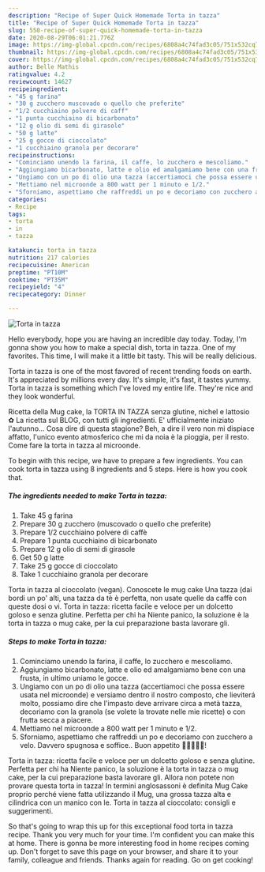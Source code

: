 ```yaml
---
description: "Recipe of Super Quick Homemade Torta in tazza"
title: "Recipe of Super Quick Homemade Torta in tazza"
slug: 550-recipe-of-super-quick-homemade-torta-in-tazza
date: 2020-08-29T06:01:21.776Z
image: https://img-global.cpcdn.com/recipes/6808a4c74fad3c05/751x532cq70/torta-in-tazza-recipe-main-photo.jpg
thumbnail: https://img-global.cpcdn.com/recipes/6808a4c74fad3c05/751x532cq70/torta-in-tazza-recipe-main-photo.jpg
cover: https://img-global.cpcdn.com/recipes/6808a4c74fad3c05/751x532cq70/torta-in-tazza-recipe-main-photo.jpg
author: Belle Mathis
ratingvalue: 4.2
reviewcount: 14627
recipeingredient:
- "45 g farina"
- "30 g zucchero muscovado o quello che preferite"
- "1/2 cucchiaino polvere di caff"
- "1 punta cucchiaino di bicarbonato"
- "12 g olio di semi di girasole"
- "50 g latte"
- "25 g gocce di cioccolato"
- "1 cucchiaino granola per decorare"
recipeinstructions:
- "Cominciamo unendo la farina, il caffe, lo zucchero e mescoliamo."
- "Aggiungiamo bicarbonato, latte e olio ed amalgamiamo bene con una frusta, in ultimo uniamo le gocce."
- "Ungiamo con un po di olio una tazza (accertiamoci che possa essere usata nel microonde) e versiamo dentro il nostro composto, che lieviterá molto, possiamo dire che l&#39;impasto deve arrivare circa a metà tazza, decoriamo con la granola (se volete la trovate nelle mie ricette) o con frutta secca a piacere."
- "Mettiamo nel microonde a 800 watt per 1 minuto e 1/2."
- "Sforniamo, aspettiamo che raffreddi un po e decoriamo con zucchero a velo. Davvero spugnosa e soffice.. Buon appetito 🌻🌻🌻🌻🌻!"
categories:
- Recipe
tags:
- torta
- in
- tazza

katakunci: torta in tazza 
nutrition: 217 calories
recipecuisine: American
preptime: "PT10M"
cooktime: "PT35M"
recipeyield: "4"
recipecategory: Dinner

---
```



![Torta in tazza](https://img-global.cpcdn.com/recipes/6808a4c74fad3c05/751x532cq70/torta-in-tazza-recipe-main-photo.jpg)

Hello everybody, hope you are having an incredible day today. Today, I'm gonna show you how to make a special dish, torta in tazza. One of my favorites. This time, I will make it a little bit tasty. This will be really delicious.

Torta in tazza is one of the most favored of recent trending foods on earth. It's appreciated by millions every day. It's simple, it's fast, it tastes yummy. Torta in tazza is something which I've loved my entire life. They're nice and they look wonderful.

Ricetta della Mug cake, la TORTA IN TAZZA senza glutine, nichel e lattosio ✿ La ricetta sul BLOG, con tutti gli ingredienti. E&#39; ufficialmente iniziato l&#39;autunno… Cosa dire di questa stagione? Beh, a dire il vero non mi dispiace affatto, l&#39;unico evento atmosferico che mi da noia è la pioggia, per il resto. Come fare la torta in tazza al microonde.


To begin with this recipe, we have to prepare a few ingredients. You can cook torta in tazza using 8 ingredients and 5 steps. Here is how you cook that.

<!--inarticleads1-->

##### The ingredients needed to make Torta in tazza:

1. Take 45 g farina
1. Prepare 30 g zucchero (muscovado o quello che preferite)
1. Prepare 1/2 cucchiaino polvere di caffè
1. Prepare 1 punta cucchiaino di bicarbonato
1. Prepare 12 g olio di semi di girasole
1. Get 50 g latte
1. Take 25 g gocce di cioccolato
1. Take 1 cucchiaino granola per decorare


Torta in tazza al cioccolato (vegan). Conoscete le mug cake Una tazza (dai bordi un po&#39; alti, una tazza da tè è perfetta, non usate quelle da caffè con queste dosi o vi. Torta in tazza: ricetta facile e veloce per un dolcetto goloso e senza glutine. Perfetta per chi ha Niente panico, la soluzione è la torta in tazza o mug cake, per la cui preparazione basta lavorare gli. 

<!--inarticleads2-->

##### Steps to make Torta in tazza:

1. Cominciamo unendo la farina, il caffe, lo zucchero e mescoliamo.
1. Aggiungiamo bicarbonato, latte e olio ed amalgamiamo bene con una frusta, in ultimo uniamo le gocce.
1. Ungiamo con un po di olio una tazza (accertiamoci che possa essere usata nel microonde) e versiamo dentro il nostro composto, che lieviterá molto, possiamo dire che l&#39;impasto deve arrivare circa a metà tazza, decoriamo con la granola (se volete la trovate nelle mie ricette) o con frutta secca a piacere.
1. Mettiamo nel microonde a 800 watt per 1 minuto e 1/2.
1. Sforniamo, aspettiamo che raffreddi un po e decoriamo con zucchero a velo. Davvero spugnosa e soffice.. Buon appetito 🌻🌻🌻🌻🌻!


Torta in tazza: ricetta facile e veloce per un dolcetto goloso e senza glutine. Perfetta per chi ha Niente panico, la soluzione è la torta in tazza o mug cake, per la cui preparazione basta lavorare gli. Allora non potete non provare questa torta in tazza! In termini anglosassoni è definita Mug Cake proprio perché viene fatta utilizzando il Mug, una grossa tazza alta e cilindrica con un manico con le. Torta in tazza al cioccolato: consigli e suggerimenti. 

So that's going to wrap this up for this exceptional food torta in tazza recipe. Thank you very much for your time. I'm confident you can make this at home. There is gonna be more interesting food in home recipes coming up. Don't forget to save this page on your browser, and share it to your family, colleague and friends. Thanks again for reading. Go on get cooking!
